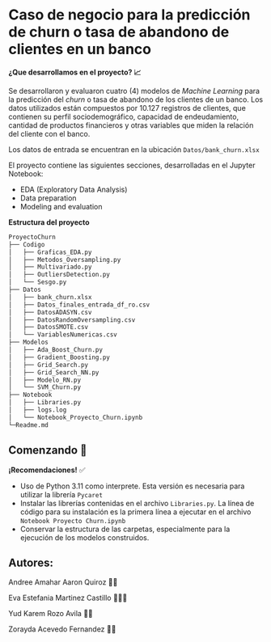 # Caso de negocio para la predicción de churn o tasa de abandono de clientes en un banco

**¿Que desarrollamos en el proyecto? 📈**

Se desarrollaron y evaluaron cuatro (4) modelos de *Machine Learning* para la predicción del *churn* o tasa de abandono 
de los clientes de un banco. Los datos utilizados están compuestos por 10.127 registros de clientes, que contienen su perfil
sociodemográfico, capacidad de endeudamiento, cantidad de productos financieros y otras variables
que miden la relación del cliente con el banco.

Los datos de entrada se encuentran en la ubicación `Datos/bank_churn.xlsx`

El proyecto contiene las siguientes secciones, desarrolladas en el Jupyter Notebook:

* EDA (Exploratory Data Analysis)
* Data preparation
* Modeling and evaluation


**Estructura del proyecto**

```bash
ProyectoChurn
├── Codigo
│   ├── Graficas_EDA.py
│   ├── Metodos_Oversampling.py
│   ├── Multivariado.py
│   ├── OutliersDetection.py
│   └── Sesgo.py
├── Datos
│   ├── bank_churn.xlsx
│   ├── Datos_finales_entrada_df_ro.csv
│   ├── DatosADASYN.csv
│   ├── DatosRandomOversampling.csv
│   ├── DatosSMOTE.csv
│   └── VariablesNumericas.csv
├── Modelos
│   ├── Ada_Boost_Churn.py
│   ├── Gradient_Boosting.py
│   ├── Grid_Search.py
│   ├── Grid_Search_NN.py
│   ├── Modelo_RN.py
│   └── SVM_Churn.py
├── Notebook
│   ├── Libraries.py
│   ├── logs.log
│   └── Notebook_Proyecto_Churn.ipynb
└─Readme.md
````
## Comenzando 🚀

**¡Recomendaciones!** ✅

* Uso de Python 3.11 como interprete. Esta versión es necesaria para utilizar la librería `Pycaret`
* Instalar las librerías contenidas en el archivo `Libraries.py`. La línea de código para su instalación
es la primera línea a ejecutar en el archivo `Notebook Proyecto Churn.ipynb`
* Conservar la estructura de las carpetas, especialmente para la ejecución de los modelos construidos.

## Autores:
  Andree Amahar Aaron Quiroz ‍🧞‍♂️

  Eva Estefania Martinez Castillo 🧜🏼‍♀️

  Yud Karem Rozo Avila  🦹‍♀️

  Zorayda Acevedo Fernandez 🧛‍♀️
  